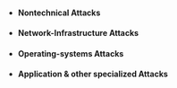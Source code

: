 - #### Nontechnical Attacks
- #### Network-Infrastructure Attacks
- #### Operating-systems Attacks
- #### Application & other specialized Attacks

